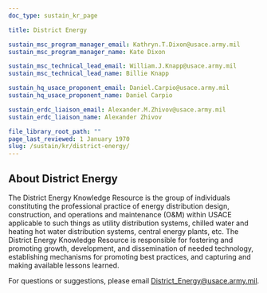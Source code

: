 ```yaml
---
doc_type: sustain_kr_page

title: District Energy

sustain_msc_program_manager_email: Kathryn.T.Dixon@usace.army.mil
sustain_msc_program_manager_name: Kate Dixon

sustain_msc_technical_lead_email: William.J.Knapp@usace.army.mil
sustain_msc_technical_lead_name: Billie Knapp

sustain_hq_usace_proponent_email: Daniel.Carpio@usace.army.mil
sustain_hq_usace_proponent_name: Daniel Carpio

sustain_erdc_liaison_email: Alexander.M.Zhivov@usace.army.mil
sustain_erdc_liaison_name: Alexander Zhivov

file_library_root_path: ""
page_last_reviewed: 1 January 1970
slug: /sustain/kr/district-energy/
---
```


## About District Energy

The District Energy Knowledge Resource is the group of individuals constituting the professional practice of energy distribution design, construction, and operations and maintenance (O&M) within USACE applicable to such things as utility distribution systems, chilled water and heating hot water distribution systems, central energy plants, etc. The District Energy Knowledge Resource is responsible for fostering and promoting growth, development, and dissemination of needed technology, establishing mechanisms for promoting best practices, and capturing and making available lessons learned.

For questions or suggestions, please email District_Energy@usace.army.mil.
